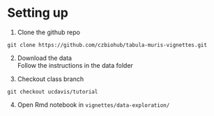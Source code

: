 # Setting up

1. Clone the github repo

`git clone https://github.com/czbiohub/tabula-muris-vignettes.git`

2. Download the data  
Follow the instructions in the data folder

3. Checkout class branch

`git checkout ucdavis/tutorial`

4. Open Rmd notebook in `vignettes/data-exploration/`
